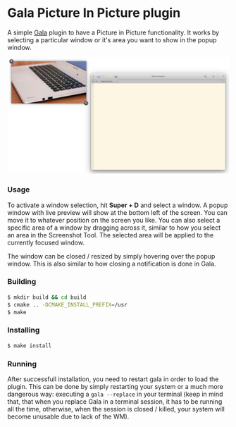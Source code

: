 # Gala Picture In Picture plugin
A simple [Gala](https://github.com/elementary/gala) plugin to have a Picture in Picture functionality. It works by selecting a particular window or it's area you want to show in the popup window.

![screenshot](Screenshot.png)

### Usage
To activate a window selection, hit **Super + D** and select a window. A popup window with live preview will show at the bottom left of the screen. You can move it to whatever position on the screen you like. You can also select a specific area of a window by dragging across it, similar to how you select an area in the Screenshot Tool. The selected area will be applied to the currently focused window. 

The window can be closed / resized by simply hovering over the popup window. This is also similar to how closing a notification is done in Gala. 

### Building
```bash
$ mkdir build && cd build
$ cmake .. -DCMAKE_INSTALL_PREFIX=/usr
$ make
```

### Installing
```bash
$ make install
```

### Running
After successfull installation, you need to restart gala in order to load the plugin. This can be done by simply restarting your system or a much more dangerous way: executing a `gala --replace` in your terminal (keep in mind that, that when you replace Gala in a terminal session, it has to be running all the time, otherwise, when the session is closed / killed, your system will become unusable due to lack of the WM).
